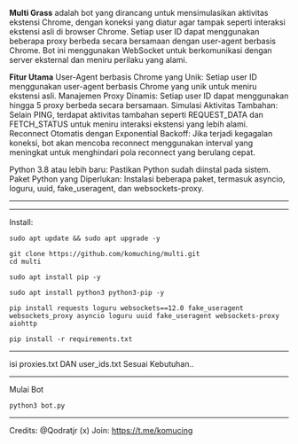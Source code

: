 **Multi Grass**
adalah bot yang dirancang untuk mensimulasikan aktivitas ekstensi Chrome, dengan koneksi yang diatur agar tampak seperti interaksi ekstensi asli di browser Chrome. Setiap user ID dapat menggunakan beberapa proxy berbeda secara bersamaan dengan user-agent berbasis Chrome. Bot ini menggunakan WebSocket untuk berkomunikasi dengan server eksternal dan meniru perilaku yang alami.
   
**Fitur Utama**
User-Agent berbasis Chrome yang Unik: Setiap user ID menggunakan user-agent berbasis Chrome yang unik untuk meniru ekstensi asli.
Manajemen Proxy Dinamis: Setiap user ID dapat menggunakan hingga 5 proxy berbeda secara bersamaan.
Simulasi Aktivitas Tambahan: Selain PING, terdapat aktivitas tambahan seperti REQUEST_DATA dan FETCH_STATUS untuk meniru interaksi ekstensi yang lebih alami.
Reconnect Otomatis dengan Exponential Backoff: Jika terjadi kegagalan koneksi, bot akan mencoba reconnect menggunakan interval yang meningkat untuk menghindari pola reconnect yang berulang cepat.
  
Python 3.8 atau lebih baru: Pastikan Python sudah diinstal pada sistem.
Paket Python yang Diperlukan: Instalasi beberapa paket, termasuk asyncio, loguru, uuid, fake_useragent, dan websockets-proxy.  

---------------------------------------------------------------------------------------
---------------------------------------------------------------------------------------
Install:
```
sudo apt update && sudo apt upgrade -y
```
```
git clone https://github.com/komuching/multi.git
cd multi
```

```
sudo apt install pip -y
```
```
sudo apt install python3 python3-pip -y
```  
```
pip install requests loguru websockets==12.0 fake_useragent websockets_proxy asyncio loguru uuid fake_useragent websockets-proxy aiohttp

```

  
```
pip install -r requirements.txt
```
------------------   

isi proxies.txt DAN user_ids.txt Sesuai Kebutuhan..   

---------------------
Mulai Bot

```
python3 bot.py
```


-------------------------------------------------------------------------------------
Credits: @Qodratjr (x)
Join: https://t.me/komucing
